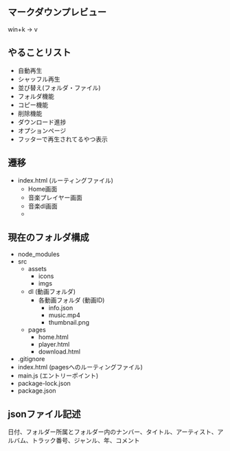 ## マークダウンプレビュー
win+k → v

## やることリスト
- 自動再生
- シャッフル再生
- 並び替え(フォルダ・ファイル)
- フォルダ機能
- コピー機能
- 削除機能
- ダウンロード進捗
- オプションページ
- フッターで再生されてるやつ表示
  

## 遷移
- index.html (ルーティングファイル)
  - Home画面
  - 音楽プレイヤー画面
  - 音楽dl画面
  - 
## 現在のフォルダ構成
- node_modules
- src
  - assets
    - icons
    - imgs
  - dl (動画フォルダ)
    - 各動画フォルダ (動画ID)
      - info.json
      - music.mp4
      - thumbnail.png
  - pages
    - home.html
    - player.html
    - download.html
- .gitignore
- index.html (pagesへのルーティングファイル)
- main.js (エントリーポイント)
- package-lock.json
- package.json

## jsonファイル記述
日付、フォルダー所属とフォルダー内のナンバー、タイトル、アーティスト、アルバム、トラック番号、ジャンル、年、コメント